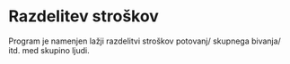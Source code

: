 # Razdelitev stroškov
Program je namenjen lažji razdelitvi stroškov potovanj/ skupnega bivanja/ itd. med skupino ljudi.
